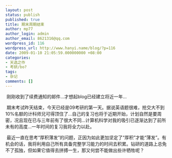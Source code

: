 ```yaml
---
layout: post
status: publish
published: true
title: 期末周期结束
author: mp77
author_login: admin
author_email: 8621316@qq.com
wordpress_id: 116
wordpress_url: http://www.hanyi.name/blog/?p=116
date: 2009-01-10 21:05:59.000000000 +08:00
categories:
- 天选之作
- 考研/bo?
tags:
- 杂记
comments: []
---
```

 刚刚收到了续费通知的邮件...才想起blog已经建立将近一年...

 期末考试昨天结束，今天已经是09考研的第一天。据说英语题很难，抢交大不到10%名额的计科师兄可得顶住了...自己的复习也将于近期开始，计划自然是要周密，况且现在已与三年前有了很大不同...计算机科学对我的吸引已逐渐达到了前所未有的高度...一年时间的复习我将全力以赴。

 最近一直在思考“厚积薄发”的问题，正因为如此更加坚定了“厚积”才能“薄发”。有机会的话，我将利用自己所有具备完整学习能力的时间去积累。钻研的道路上总免不了孤独，但如果它值得去拼搏一生，那又何尝不能做出些许牺牲呢？
